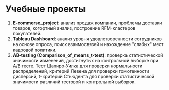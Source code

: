 # Учебные проекты
1. <b>E-commerse_project</b>: анализ продаж компании, проблемы доставки товаров, когортный анализ, построение RFM-кластеров покупателей.
2. <b>Tableau Dashboard</b>: анализ уровня удовлетворенности сотрудников на основе опроса, поиск взаимосвязей и нахождение "слабых" мест кадровой политики.
3. <b>AB-testing (Comparison_of_means_t-test)</b>: проверка статистической значимости изменений, достигнутых на контрольной выборке при A/B тесте. Тест Шапиро-Уилка для проверки нормальности распределений, критерий Левена для проверки гомогенности дисперсий, t-критерий Стьюдента для проверки статистической значимости различий тестовой и контрольной выборок.
